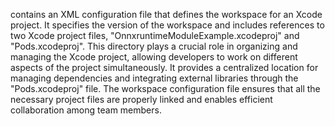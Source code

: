 contains an XML configuration file that defines the workspace for an Xcode project. It specifies the version of the workspace and includes references to two Xcode project files, "OnnxruntimeModuleExample.xcodeproj" and "Pods.xcodeproj". This directory plays a crucial role in organizing and managing the Xcode project, allowing developers to work on different aspects of the project simultaneously. It provides a centralized location for managing dependencies and integrating external libraries through the "Pods.xcodeproj" file. The workspace configuration file ensures that all the necessary project files are properly linked and enables efficient collaboration among team members.